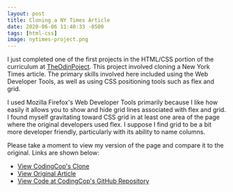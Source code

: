```yaml
---
layout: post
title: Cloning a NY Times Article
date: 2020-06-06 11:40:33 -0500
tags: [html-css]
image: nytimes-project.png
---
```

I just completed one of the first projects in the HTML/CSS portion of the curriculum at [TheOdinPoject](https://theodinproject.org). This project involved cloning a New York Times article. The primary skills involved here included using the Web Developer Tools, as well as using CSS positioning tools such as flex and grid.

I used Mozilla Firefox's Web Developer Tools primarily because I like how easily it allows you to show and hide grid lines associated with flex and grid. I found myself gravitating toward CSS grid in at least one area of the page where the original developers used flex. I suppose I find grid to be a bit more developer friendly, particularly with its ability to name columns.

Please take a moment to view my version of the page and compare it to the original. Links are shown below:

* [View CodingCop's Clone](https://codingcop.com/nytimes/detection-of-waves-in-space-buttresses-landmark-theory-of-big-bang.html)
* [View Original Article](http://www.nytimes.com/2014/03/18/science/space/detection-of-waves-in-space-buttresses-landmark-theory-of-big-bang.html?_r=0)
* [View Code at CodingCop's GitHub Repository](https://github.com/cleve703/nytimes)
